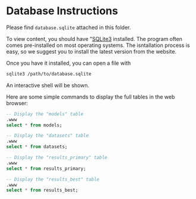 # Database Instructions

Please find ```database.sqlite``` attached in this folder.

To view content, you should have "[SQLite3](https://www.sqlite.org/index.html) installed. 
The program often comes pre-installed on most operating systems. 
The isntallation process is easy, so we suggest you to install the latest version from the website.

Once you have it installed, you can open a file with

```bash
sqlite3 /path/to/database.sqlite
```

An interactive shell will be shown.

Here are some simple commands to display the full tables in the web browser:

```sql
-- Display the "models" table
.www
select * from models;
```

```sql
-- Display the "datasets" table
.www
select * from datasets;
```

```sql
-- Display the "results_primary" table
.www
select * from results_primary;
```

```sql
-- Display the "results_best" table
.www
select * from results_best;
```